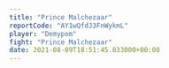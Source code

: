 ```yaml
---
title: "Prince Malchezaar"
reportCode: "AY1wQfdJ3FnWykmL"
player: "Demypom"
fight: "Prince Malchezaar"
date: 2021-08-09T18:51:45.833000+00:00
---
```

